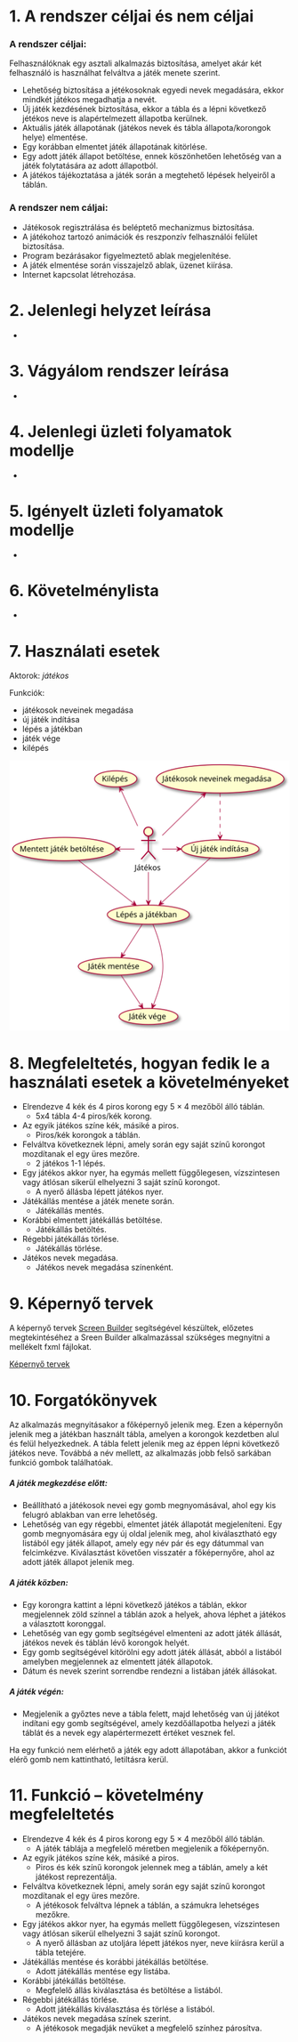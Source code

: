 # 1. A rendszer céljai és nem céljai

### A rendszer céljai:

Felhasználóknak egy asztali alkalmazás biztosítása, amelyet akár két felhasználó is használhat felváltva
a játék menete szerint.

- Lehetőség biztosítása a jétékosoknak egyedi nevek megadására, ekkor mindkét játékos megadhatja a nevét.
- Új játék kezdésének biztosítása, ekkor a tábla és a lépni következő jétékos neve is alapértelmezett állapotba kerülnek.
- Aktuális játék állapotának (játékos nevek és tábla állapota/korongok helye) elmentése.
- Egy korábban elmentet játék állapotának kitörlése.
- Egy adott játék állapot betöltése, ennek köszönhetően lehetőség van a játék folytatására az adott állapotból.
- A játékos tájékoztatása a játék során a megtehető lépések helyeiről a táblán.

### A rendszer nem cáljai:

- Játékosok regisztrálása és beléptető mechanizmus biztosítása.
- A játékohoz tartozó animációk és reszponzív felhasználói felület biztosítása.
- Program bezárásakor figyelmeztető ablak megjelenítése.
- A játék elmentése során visszajelző ablak, üzenet kiírása.
- Internet kapcsolat létrehozása.

# 2. Jelenlegi helyzet leírása

-

# 3. Vágyálom rendszer leírása

-

# 4. Jelenlegi üzleti folyamatok modellje

-

# 5. Igényelt üzleti folyamatok modellje

-

# 6. Követelménylista

-

# 7. Használati esetek

Aktorok: _játékos_

Funkciók:

- játékosok neveinek megadása
- új játék indítása
- lépés a játékban
- játék vége
- kilépés

<img src="./use-cases/useCase.svg">

# 8. Megfeleltetés, hogyan fedik le a használati esetek a követelményeket

- Elrendezve 4 kék és 4 piros korong egy 5 × 4 mezőből álló táblán.
  - 5x4 tábla 4-4 piros/kék korong.
- Az egyik játékos színe kék, másiké a piros.
  - Piros/kék korongok a táblán.
- Felváltva következnek lépni, amely során egy saját színű korongot mozdítanak el egy üres mezőre.
  - 2 játékos 1-1 lépés.
- Egy játékos akkor nyer, ha egymás mellett függőlegesen, vízszintesen vagy átlósan sikerül elhelyezni 3 saját színű korongot.
  - A nyerő állásba lépett játékos nyer.
- Játékállás mentése a játék menete során.
  - Játékállás mentés.
- Korábbi elmentett játékállás betöltése.
  - Játékállás betöltés.
- Régebbi játékállás törlése.
  - Játékállás törlése.
- Játékos nevek megadása.
  - Játékos nevek megadása színenként.

# 9. Képernyő tervek

A képernyő tervek [Screen Builder](https://gluonhq.com/products/scene-builder/) segítségével készültek, előzetes megtekintéséhez a Sreen Builder alkalmazással szükséges
megnyitni a mellékelt fxml fájlokat.

[Képernyő tervek](https://github.com/p-adrian05/SZFM_2020_10_ErrorByNight/tree/master/screen_plans)

# 10. Forgatókönyvek

Az alkalmazás megnyitásakor a főképernyő jelenik meg. Ezen a képernyőn jelenik meg a játékban használt tábla, amelyen a korongok kezdetben alul és felül helyezkednek. A tábla felett jelenik meg az éppen lépni következő játékos neve. Továbbá a név mellett, az alkalmazás jobb felső sarkában funkció gombok találhatóak.

##### A játék megkezdése előtt:

- Beállítható a játékosok nevei egy gomb megnyomásával, ahol egy kis felugró ablakban van erre lehetőség.
- Lehetőség van egy régebbi, elmentet játék állapotát megjeleníteni. Egy gomb megnyomására egy új oldal jelenik meg, ahol kiválasztható egy listából egy játék állapot, amely egy név pár és egy dátummal van felcimkézve. Kiválasztást követően visszatér a főképernyőre, ahol az adott játék állapot jelenik meg.

##### A játék közben:

- Egy korongra kattint a lépni következő játékos a táblán, ekkor megjelennek zöld színnel a táblán azok a helyek, ahova
  léphet a játékos a választott koronggal.
- Lehetőség van egy gomb segítségével elmenteni az adott játék állását, játékos nevek és táblán
  lévő korongok helyét.
- Egy gomb segítségével kitörölni egy adott játék állását, abból a listából amelyben megjelennek az elmentett játék állapotok.
- Dátum és nevek szerint sorrendbe rendezni a listában játék állásokat.

##### A játék végén:

- Megjelenik a győztes neve a tábla felett, majd lehetőség van új játékot indítani egy gomb segítségével, amely kezdőállapotba helyezi a játék táblát és a nevek egy alapértermezett értéket vesznek fel.

Ha egy funkció nem elérhető a játék egy adott állapotában, akkor a funkciót elérő gomb nem kattintható, letiltásra kerül.

# 11. Funkció – követelmény megfeleltetés

- Elrendezve 4 kék és 4 piros korong egy 5 × 4 mezőből álló táblán.
  - A játék táblája a megfelelő méretben megjelenik a főképernyőn.
- Az egyik játékos színe kék, másiké a piros.
  - Piros és kék színű korongok jelennek meg a táblán, amely a két játékost reprezentálja.
- Felváltva következnek lépni, amely során egy saját színű korongot mozdítanak el egy üres mezőre.
  - A jétékosok felváltva lépnek a táblán, a számukra lehetséges mezőkre.
- Egy játékos akkor nyer, ha egymás mellett függőlegesen, vízszintesen vagy átlósan sikerül elhelyezni 3 saját színű korongot.
  - A nyerő állásban az utoljára lépett játékos nyer, neve kiírásra kerül a tábla tetejére.
- Játékállás mentése és korábbi játékállás betöltése.
  - Adott játékállás mentése egy listába.
- Korábbi játékállás betöltése.
  - Megfelelő állás kiválasztása és betöltése a listából.
- Régebbi játékállás törlése.
  - Adott játékállás kiválasztása és törlése a listából.
- Játékos nevek megadása színek szerint.
  - A jétékosok megadják nevüket a megfelelő színhez párosítva.
